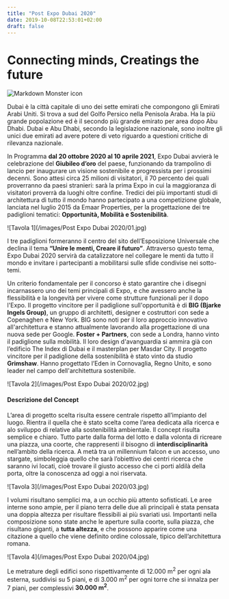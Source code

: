```yaml
---
title: "Post Expo Dubai 2020"
date: 2019-10-08T22:53:01+02:00
draft: false
---
```


# Connecting minds, Creatings the future

<img src="/images/Post Expo Dubai 2020/Copertina.jpg"
     alt="Markdown Monster icon"/>

Dubai è la città capitale di uno dei sette emirati che compongono gli Emirati Arabi Uniti. Si trova a sud del Golfo Persico nella Penisola Araba. Ha la più grande popolazione ed è il secondo più grande emirato per area dopo Abu Dhabi. Dubai e Abu Dhabi, secondo la legislazione nazionale, sono inoltre gli unici due emirati ad avere potere di veto riguardo a questioni critiche di rilevanza nazionale. 

In Programma **dal 20 ottobre 2020 al 10 aprile 2021**, Expo Dubai avvierà le celebrazione del **Giubileo d’oro** del paese, funzionando da trampolino di lancio per inaugurare un visione sostenibile e progressista per i prossimi decenni. Sono attesi circa 25 milioni di visitatori, il 70 percento dei quali proverranno da paesi stranieri: sarà la prima Expo in cui la maggioranza di visitatori proverrà da luoghi oltre confine. Tredici dei più importanti studi di architettura di tutto il mondo hanno partecipato a una competizione globale, lanciata nel luglio 2015 da Emaar Properties, per la progettazione dei tre padiglioni tematici: **Opportunità, Mobilità e Sostenibilità**.


![Tavola 1](/images/Post Expo Dubai 2020/01.jpg)


I tre padiglioni formeranno il centro del sito dell’Esposizione Universale che declina il tema **“Unire le menti, Creare il futuro”**. Attraverso questo tema, Expo Dubai 2020 servirà da catalizzatore nel collegare le menti da tutto il mondo e invitare i partecipanti a mobilitarsi sulle sfide condivise nei sotto-temi. 

Un criterio fondamentale per il concorso è stato garantire che i disegni incarnassero uno dei temi principali di Expo, e che avessero anche la flessibilità e la longevità per vivere come strutture funzionali per il dopo l'Expo. 
Il progetto vincitore per il padiglione sull'opportunità è di **BIG (Bjarke Ingels Group)**, un gruppo di architetti, designer e costruttori con sede a Copenaghen e New York. BIG sono noti per il loro approccio innovativo all'architettura e stanno attualmente lavorando alla progettazione di una nuova sede per Google.
**Foster + Partners**, con sede a Londra, hanno vinto il padiglione sulla mobilità. Il loro design d'avanguardia si ammira già con l’edificio The Index di Dubai e il masterplan per Masdar City.
Il progetto vincitore per il padiglione della sostenibilità è stato vinto da studio **Grimshaw**. Hanno progettato l’Eden in Cornovaglia, Regno Unito, e sono leader nel campo dell'architettura sostenibile.

![Tavola 2](/images/Post Expo Dubai 2020/02.jpg)

#### Descrizione del Concept
L’area di progetto scelta risulta essere centrale rispetto all’impianto del luogo. Rientra il quella che è stato scelta come l’area dedicata alla ricerca e alo sviluppo di relative alla sostenibilità ambientale.
Il concept risulta semplice e chiaro. Tutto parte dalla forma del lotto e dalla volonta di ricreare una piazza, una coorte, che rappresenti il bisogno di **interdisciplinarità** nell’ambito della ricerca. A metà tra un millennium falcon e un accesso, uno stargate, simboleggia quello che sarà l’obiettivo dei centri ricerca che saranno ivi locati, cioè trovare il giusto accesso che ci porti aldilà della porta, oltre la conoscenza ad oggi a noi riservata.

![Tavola 3](/images/Post Expo Dubai 2020/03.jpg)

I volumi risultano semplici ma, a un occhio più attento sofisticati. Le aree interne sono ampie, per il piano terra delle due ali principali è stata pensata una doppia altezza per risultare flessibili ai più svariati usi.
Importanti nella composizione sono state anche le aperture sulla coorte, sulla piazza, che risultano giganti, a **tutta altezza**, e che possono apparire come una citazione a quello che viene definito ordine colossale, tipico dell’architettura romana.

![Tavola 4](/images/Post Expo Dubai 2020/04.jpg)

Le metrature degli edifici sono rispettivamente di 12.000 m<sup>2</sup> per ogni ala esterna, suddivisi su 5 piani, e di 3.000 m<sup>2</sup> per ogni torre che si innalza per 7 piani, per complessivi **30.000 m<sup>2</sup>**.


